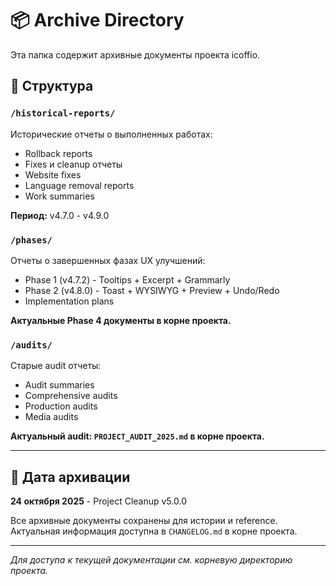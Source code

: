 # 📦 Archive Directory

Эта папка содержит архивные документы проекта icoffio.

## 📁 Структура

### `/historical-reports/`
Исторические отчеты о выполненных работах:
- Rollback reports
- Fixes и cleanup отчеты
- Website fixes
- Language removal reports
- Work summaries

**Период:** v4.7.0 - v4.9.0

### `/phases/`
Отчеты о завершенных фазах UX улучшений:
- Phase 1 (v4.7.2) - Tooltips + Excerpt + Grammarly
- Phase 2 (v4.8.0) - Toast + WYSIWYG + Preview + Undo/Redo
- Implementation plans

**Актуальные Phase 4 документы в корне проекта.**

### `/audits/`
Старые audit отчеты:
- Audit summaries
- Comprehensive audits
- Production audits
- Media audits

**Актуальный audit: `PROJECT_AUDIT_2025.md` в корне проекта.**

---

## 📅 Дата архивации

**24 октября 2025** - Project Cleanup v5.0.0

Все архивные документы сохранены для истории и reference.
Актуальная информация доступна в `CHANGELOG.md` в корне проекта.

---

*Для доступа к текущей документации см. корневую директорию проекта.*








